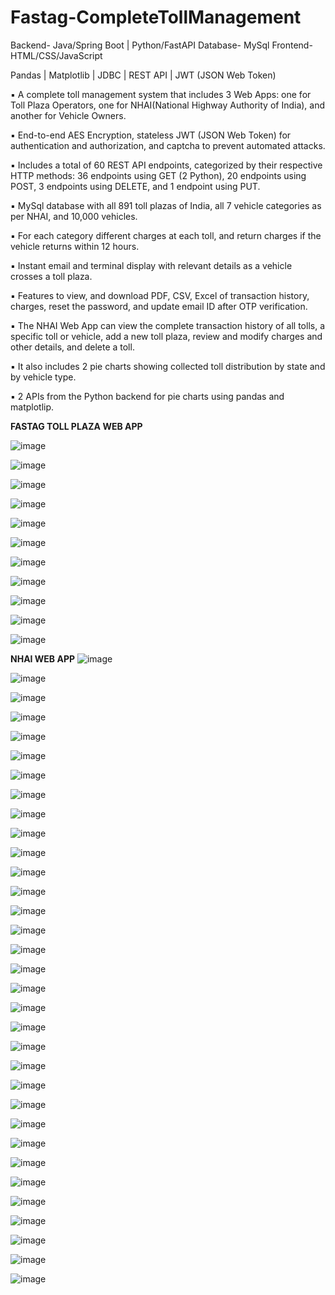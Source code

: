 # Fastag-CompleteTollManagement

Backend- Java/Spring Boot | Python/FastAPI 
Database- MySql 
Frontend- HTML/CSS/JavaScript

Pandas | Matplotlib | JDBC | REST API | JWT (JSON Web Token)

▪ A complete toll management system that includes 3 Web Apps: one for Toll Plaza Operators, one for NHAI(National Highway Authority of India), and another for Vehicle Owners.

▪ End-to-end AES Encryption, stateless JWT (JSON Web Token) for authentication and authorization, and captcha to prevent automated attacks.

▪ Includes a total of 60 REST API endpoints, categorized by their respective HTTP methods: 36 endpoints using GET (2 Python), 20 endpoints using POST, 3 endpoints using DELETE, and 1 endpoint using PUT.

▪ MySql database with all 891 toll plazas of India, all 7 vehicle categories as per NHAI, and 10,000 vehicles.

▪ For each category different charges at each toll, and return charges if the vehicle returns within 12 hours.

▪ Instant email and terminal display with relevant details as a vehicle crosses a toll plaza.

▪ Features to view, and download PDF, CSV, Excel of transaction history, charges, reset the password, and update email ID after OTP verification.

▪ The NHAI Web App can view the complete transaction history of all tolls, a specific toll or vehicle, add a new toll plaza, review and modify charges and other details, and delete a toll.

▪ It also includes 2 pie charts showing collected toll distribution by state and by vehicle type.

▪ 2 APIs from the Python backend for pie charts using pandas and matplotlip.

**FASTAG TOLL PLAZA WEB APP**

![image](https://github.com/hardik251/Fastag-CompleteTollManagement/assets/129581888/976fd5e9-08f6-41b5-8063-deebf744ef56)

![image](https://github.com/hardik251/Fastag-CompleteTollManagement/assets/129581888/98713220-515a-44da-857e-69c2ec806a4e)

![image](https://github.com/hardik251/Fastag-CompleteTollManagement/assets/129581888/fa388a36-7f3e-4c7e-9d6b-c592dc5d1b3d)

![image](https://github.com/hardik251/Fastag-CompleteTollManagement/assets/129581888/15ecf614-f681-4756-8102-705d9c1a74a8)

![image](https://github.com/hardik251/Fastag-CompleteTollManagement/assets/129581888/b00651c7-2acb-47c4-9e46-4d845903c4b4)

![image](https://github.com/hardik251/Fastag-CompleteTollManagement/assets/129581888/6e03cffe-7706-469c-959d-3adf7a1cad9f)

![image](https://github.com/hardik251/Fastag-CompleteTollManagement/assets/129581888/2dc74ec9-b4a4-49eb-b0c0-aaf7354e2184)

![image](https://github.com/hardik251/Fastag-CompleteTollManagement/assets/129581888/a13176ee-a9ec-4c36-bb39-170c3e2e9191)

![image](https://github.com/hardik251/Fastag-CompleteTollManagement/assets/129581888/87594d5e-487b-480a-a908-f4a1b81e8c0d)

![image](https://github.com/hardik251/Fastag-CompleteTollManagement/assets/129581888/d7ce1c39-86f5-4819-a2e1-457946f1afbe)

![image](https://github.com/hardik251/Fastag-CompleteTollManagement/assets/129581888/26184228-62cc-4317-9d15-614abedf4643)


**NHAI WEB APP**
![image](https://github.com/hardik251/Fastag-CompleteTollManagement/assets/129581888/54b135bd-c838-427b-86c5-fa53dfc563ce)

![image](https://github.com/hardik251/Fastag-CompleteTollManagement/assets/129581888/5dfaa5f3-62db-437c-9238-d385bf3ab5ab)

![image](https://github.com/hardik251/Fastag-CompleteTollManagement/assets/129581888/e0eef9df-6879-4e75-9c8f-9cb5a0fd5996)

![image](https://github.com/hardik251/Fastag-CompleteTollManagement/assets/129581888/613ad6cf-b87c-4f0b-a7d7-c6388ade2324)

![image](https://github.com/hardik251/Fastag-CompleteTollManagement/assets/129581888/f4901493-7ace-4f43-b5f2-52081d9a70f5)

![image](https://github.com/hardik251/Fastag-CompleteTollManagement/assets/129581888/0fd8b171-fde3-4d7d-b79b-b15959e9945a)

![image](https://github.com/hardik251/Fastag-CompleteTollManagement/assets/129581888/532789e3-f89c-492a-a000-20fd4bc67024)

![image](https://github.com/hardik251/Fastag-CompleteTollManagement/assets/129581888/0566c84d-0d03-42ef-9720-752132f1174c)

![image](https://github.com/hardik251/Fastag-CompleteTollManagement/assets/129581888/c08a3eef-b402-4771-8604-8877c23e83c7)

![image](https://github.com/hardik251/Fastag-CompleteTollManagement/assets/129581888/d7d976bd-2ed6-46db-940a-0c004dcb8309)

![image](https://github.com/hardik251/Fastag-CompleteTollManagement/assets/129581888/edc53967-3d6e-444c-a464-7bcab608b2ab)

![image](https://github.com/hardik251/Fastag-CompleteTollManagement/assets/129581888/b6ce430c-adc7-4af0-b0b3-4f580b20f787)

![image](https://github.com/hardik251/Fastag-CompleteTollManagement/assets/129581888/0d820dc1-b4fb-4564-a8d4-25e475a8c8f1)

![image](https://github.com/hardik251/Fastag-CompleteTollManagement/assets/129581888/585815bd-223f-47ab-b8bf-587bdfb15e68)

![image](https://github.com/hardik251/Fastag-CompleteTollManagement/assets/129581888/13661612-6724-4f01-9f2a-acf08a259620)

![image](https://github.com/hardik251/Fastag-CompleteTollManagement/assets/129581888/f2ceb1b4-49c2-47ef-a28d-dffb722961ba)

![image](https://github.com/hardik251/Fastag-CompleteTollManagement/assets/129581888/3262019f-4cee-4d02-8dd4-2e24df9a63a7)

![image](https://github.com/hardik251/Fastag-CompleteTollManagement/assets/129581888/b652d361-0639-4cc0-b786-3aea50784483)

![image](https://github.com/hardik251/Fastag-CompleteTollManagement/assets/129581888/f4ccbba0-1f5c-49a1-a258-b3801260c147)

![image](https://github.com/hardik251/Fastag-CompleteTollManagement/assets/129581888/7ecf4b88-eae5-47c0-9c7b-a146c09d3a16)

![image](https://github.com/hardik251/Fastag-CompleteTollManagement/assets/129581888/a6e8989a-6693-491b-92ae-50f7823170c3)

![image](https://github.com/hardik251/Fastag-CompleteTollManagement/assets/129581888/a03900ee-edbd-4055-aeea-fe5b514a5aa0)

![image](https://github.com/hardik251/Fastag-CompleteTollManagement/assets/129581888/c0ce9820-7f3a-435b-a959-4c0b2de49510)

![image](https://github.com/hardik251/Fastag-CompleteTollManagement/assets/129581888/4cd45cb0-569a-4979-af8f-c882e2703f45)

![image](https://github.com/hardik251/Fastag-CompleteTollManagement/assets/129581888/a61f2687-cc46-4dc5-afb6-efeeb8cdfcef)

![image](https://github.com/hardik251/Fastag-CompleteTollManagement/assets/129581888/a71d1219-5a42-45a0-a614-00c245aa9b6e)

![image](https://github.com/hardik251/Fastag-CompleteTollManagement/assets/129581888/f1cf1e32-e6c9-4c5d-a9bb-73b509e01f32)

![image](https://github.com/hardik251/Fastag-CompleteTollManagement/assets/129581888/d572098e-4abb-4c36-bbac-c94a0bcae7ca)

![image](https://github.com/hardik251/Fastag-CompleteTollManagement/assets/129581888/654da310-2ecf-442b-b750-53ac47183d5a)

![image](https://github.com/hardik251/Fastag-CompleteTollManagement/assets/129581888/dde6e25a-28e0-4309-8d1d-94aca1659bd0)

![image](https://github.com/hardik251/Fastag-CompleteTollManagement/assets/129581888/b9cef4bc-52a4-477e-8f2e-19ba58e03468)

![image](https://github.com/hardik251/Fastag-CompleteTollManagement/assets/129581888/3b4e441e-8f40-4204-9315-0e4e14e47079)

![image](https://github.com/hardik251/Fastag-CompleteTollManagement/assets/129581888/2ad8d271-385b-4096-9bac-1bc2c35a7b4f)

































